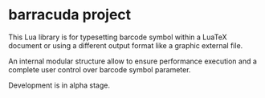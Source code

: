 # barracuda project

This Lua library is for typesetting barcode symbol within a LuaTeX document or
using a different output format like a graphic external file.

An internal modular structure allow to ensure performance execution and
a complete user control over barcode symbol parameter.

Development is in alpha stage.

